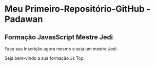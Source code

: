 # Meu Primeiro-Repositório-GitHub - Padawan
## Formação JavasScript Mestre Jedi 

Faça sua Inscrição agora mesmo e seja um mestre Jedi.

Seja bem-vindo a sua formação Js Top.
